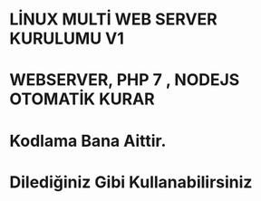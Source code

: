 # LİNUX MULTİ WEB SERVER KURULUMU V1
# WEBSERVER, PHP 7 , NODEJS OTOMATİK KURAR
# Kodlama Bana Aittir.
# Dilediğiniz Gibi Kullanabilirsiniz

